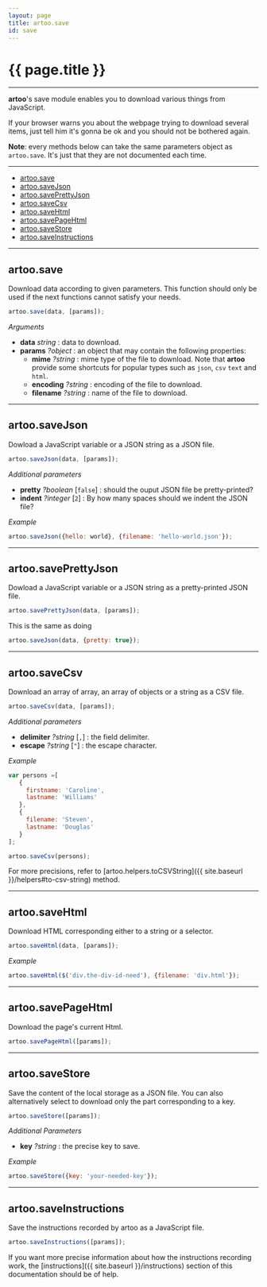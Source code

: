 ```yaml
---
layout: page
title: artoo.save
id: save
---
```


# {{ page.title }}

---

**artoo**'s save module enables you to download various things from JavaScript.

If your browser warns you about the webpage trying to download several items, just tell him it's gonna be ok and you should not be bothered again.

**Note**: every methods below can take the same parameters object as `artoo.save`. It's just that they are not documented each time.

---

* [artoo.save](#save)
* [artoo.saveJson](#json)
* [artoo.savePrettyJson](#pretty)
* [artoo.saveCsv](#csv)
* [artoo.saveHtml](#html)
* [artoo.savePageHtml](#page-html)
* [artoo.saveStore](#store)
* [artoo.saveInstructions](#instructions)

---

<h2 id="save">artoo.save</h2>
Download data according to given parameters. This function should only be used if the next functions cannot satisfy your needs.

```js
artoo.save(data, [params]);
```

*Arguments*

* **data**   *string* : data to download.
* **params** *?object* : an object that may contain the following properties:
  * **mime**     *?string* : mime type of the file to download. Note that **artoo** provide some shortcuts for popular types such as `json`, `csv` `text` and `html`.
  * **encoding** *?string* : encoding of the file to download.
  * **filename** *?string* : name of the file to download.

---

<h2 id="json">artoo.saveJson</h2>
Dowload a JavaScript variable or a JSON string as a JSON file.

```js
artoo.saveJson(data, [params]);
```

*Additional parameters*

* **pretty** *?boolean* [`false`] : should the ouput JSON file be pretty-printed?
* **indent** *?integer* [`2`] : By how many spaces should we indent the JSON file?

*Example*

```js
artoo.saveJson({hello: world}, {filename: 'hello-world.json'});
```

---

<h2 id="pretty">artoo.savePrettyJson</h2>
Dowload a JavaScript variable or a JSON string as a pretty-printed JSON file.

```js
artoo.savePrettyJson(data, [params]);
```

This is the same as doing

```js
artoo.saveJson(data, {pretty: true});
```

---

<h2 id="csv">artoo.saveCsv</h2>
Download an array of array, an array of objects or a string as a CSV file.

```js
artoo.saveCsv(data, [params]);
```

*Additional parameters*

* **delimiter** *?string* [`,`] : the field delimiter.
* **escape**    *?string* [`"`] : the escape character.

*Example*

```js
var persons =[
   {
     firstname: 'Caroline',
     lastname: 'Williams'
   },
   {
     filename: 'Steven',
     lastname: 'Douglas'
   }
];

artoo.saveCsv(persons);
```

For more precisions, refer to [artoo.helpers.toCSVString]({{ site.baseurl }}/helpers#to-csv-string) method.

---

<h2 id="html">artoo.saveHtml</h2>
Download HTML corresponding either to a string or a selector.

```js
artoo.saveHtml(data, [params]);
```

*Example*

```js
artoo.saveHtml($('div.the-div-id-need'), {filename: 'div.html'});
```

---

<h2 id="page-html">artoo.savePageHtml</h2>
Download the page's current Html.

```js
artoo.savePageHtml([params]);
```

---

<h2 id="store">artoo.saveStore</h2>
Save the content of the local storage as a JSON file. You can also alternatively select to download only the part corresponding to a key.

```js
artoo.saveStore([params]);
```

*Additional Parameters*

* **key** *?string* : the precise key to save.

*Example*

```js
artoo.saveStore({key: 'your-needed-key'});
```

---

<h2 id="instructions">artoo.saveInstructions</h2>
Save the instructions recorded by artoo as a JavaScript file.

```js
artoo.saveInstructions([params]);
```

If you want more precise information about how the instructions recording work, the [instructions]({{ site.baseurl }}/instructions) section of this documentation should be of help.
